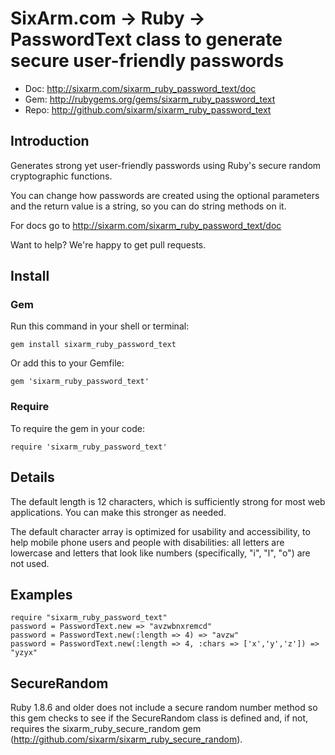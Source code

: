 # SixArm.com → Ruby → <br> PasswordText class to generate secure user-friendly passwords

* Doc: <http://sixarm.com/sixarm_ruby_password_text/doc>
* Gem: <http://rubygems.org/gems/sixarm_ruby_password_text>
* Repo: <http://github.com/sixarm/sixarm_ruby_password_text>
<!--header-shut-->


## Introduction

Generates strong yet user-friendly passwords using Ruby's secure random cryptographic functions.

You can change how passwords are created using the optional parameters and the return value is a string, so you can do string methods on it.

For docs go to <http://sixarm.com/sixarm_ruby_password_text/doc>

Want to help? We're happy to get pull requests.


<!--install-opent-->

## Install

### Gem

Run this command in your shell or terminal:

    gem install sixarm_ruby_password_text

Or add this to your Gemfile:

    gem 'sixarm_ruby_password_text'

### Require

To require the gem in your code:

    require 'sixarm_ruby_password_text'

<!--install-shut-->


## Details

The default length is 12 characters, which is sufficiently strong for most web applications. You can make this stronger as needed.

The default character array is optimized for usability and accessibility, to help mobile phone users and people with disabilities: all letters are lowercase and letters that look like numbers (specifically, "i", "l", "o") are not used.


## Examples

    require "sixarm_ruby_password_text"
    password = PasswordText.new => "avzwbnxremcd"
    password = PasswordText.new(:length => 4) => "avzw"
    password = PasswordText.new(:length => 4, :chars => ['x','y','z']) => "yzyx"


## SecureRandom

Ruby 1.8.6 and older does not include a secure random number method so this gem checks to see if the SecureRandom class is defined and, if not, requires the sixarm_ruby_secure_random gem (http://github.com/sixarm/sixarm_ruby_secure_random).

